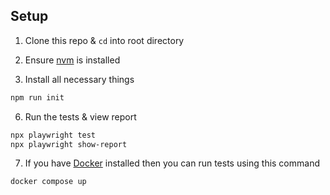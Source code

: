 ## Setup

1. Clone this repo & `cd` into root directory

2. Ensure [nvm](https://github.com/nvm-sh/nvm) is installed

3. Install all necessary things

```bash
npm run init
```

6. Run the tests & view report

```bash
npx playwright test
npx playwright show-report
```

7. If you have [Docker](https://docs.docker.com/engine/install/) installed then you can run tests using this command

```bash
docker compose up
```

